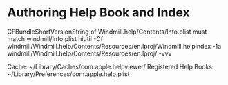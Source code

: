 
# Authoring Help Book and Index

CFBundleShortVersionString of Windmill.help/Contents/Info.plist must match windmill/Info.plist
hiutil -Cf windmill/Windmill.help/Contents/Resources/en.lproj/Windmill.helpindex -1a windmill/Windmill.help/Contents/Resources/en.lproj/ -vvv

Cache: ~/Library/Caches/com.apple.helpviewer/
Registered Help Books: ~/Library/Preferences/com.apple.help.plist
